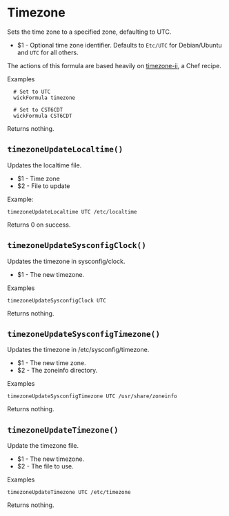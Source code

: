 Timezone
========

Sets the time zone to a specified zone, defaulting to UTC.

* $1 - Optional time zone identifier.  Defaults to `Etc/UTC` for Debian/Ubuntu and `UTC` for all others.

The actions of this formula are based heavily on [timezone-ii](https://github.com/L2G/timezone-ii), a Chef recipe.

Examples

      # Set to UTC
      wickFormula timezone

      # Set to CST6CDT
      wickFormula CST6CDT

Returns nothing.


`timezoneUpdateLocaltime()`
---------------------------

Updates the localtime file.

* $1 - Time zone
* $2 - File to update

Example:

    timezoneUpdateLocaltime UTC /etc/localtime

Returns 0 on success.


`timezoneUpdateSysconfigClock()`
--------------------------------

Updates the timezone in sysconfig/clock.

* $1 - The new timezone.

Examples

    timezoneUpdateSysconfigClock UTC

Returns nothing.


`timezoneUpdateSysconfigTimezone()`
-----------------------------------

Updates the timezone in /etc/sysconfig/timezone.

* $1 - The new time zone.
* $2 - The zoneinfo directory.

Examples

    timezoneUpdateSysconfigTimezone UTC /usr/share/zoneinfo

Returns nothing.


`timezoneUpdateTimezone()`
--------------------------

Update the timezone file.

* $1 - The new timezone.
* $2 - The file to use.

Examples

    timezoneUpdateTimezone UTC /etc/timezone

Returns nothing.


